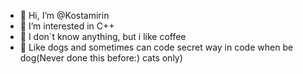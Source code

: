 - 👋 Hi, I’m @Kostamirin
- 👀 I’m interested in C++
- 🐹 I don`t know anything, but i like coffee
- 🐶 Like dogs and sometimes can code secret way in code when be dog(Never done this before:) cats only)

